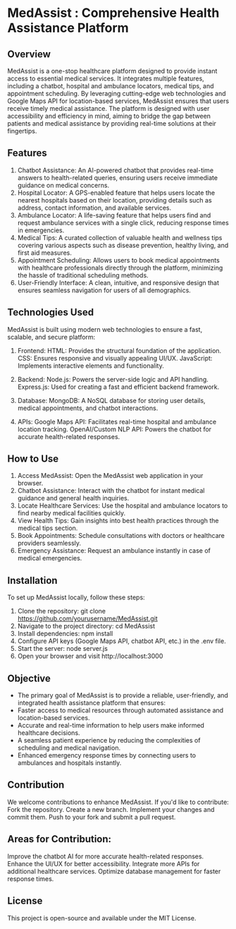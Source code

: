 # MedAssist : Comprehensive Health Assistance Platform



## Overview 

MedAssist is a one-stop healthcare platform designed to provide instant access to essential medical services. It integrates multiple features, including a chatbot, hospital and ambulance locators, medical tips, and appointment scheduling. By leveraging cutting-edge web technologies and Google Maps API for location-based services, MedAssist ensures that users receive timely medical assistance.
The platform is designed with user accessibility and efficiency in mind, aiming to bridge the gap between patients and medical assistance by providing real-time solutions at their fingertips.


## Features

1. Chatbot Assistance: An AI-powered chatbot that provides real-time answers to health-related queries, ensuring users receive immediate guidance on medical concerns.
2. Hospital Locator: A GPS-enabled feature that helps users locate the nearest hospitals based on their location, providing details such as address, contact information, and available services.
3. Ambulance Locator: A life-saving feature that helps users find and request ambulance services with a single click, reducing response times in emergencies.
4. Medical Tips: A curated collection of valuable health and wellness tips covering various aspects such as disease prevention, healthy living, and first aid measures.
5. Appointment Scheduling: Allows users to book medical appointments with healthcare professionals directly through the platform, minimizing the hassle of traditional scheduling methods.
6. User-Friendly Interface: A clean, intuitive, and responsive design that ensures seamless navigation for users of all demographics.


## Technologies Used

MedAssist is built using modern web technologies to ensure a fast, scalable, and secure platform:
1. Frontend:
  HTML: Provides the structural foundation of the application.
  CSS: Ensures responsive and visually appealing UI/UX.
  JavaScript: Implements interactive elements and functionality.

2. Backend:
  Node.js: Powers the server-side logic and API handling.
  Express.js: Used for creating a fast and efficient backend framework.

3. Database:
  MongoDB: A NoSQL database for storing user details, medical appointments, and chatbot interactions.

4. APIs:
  Google Maps API: Facilitates real-time hospital and ambulance location tracking.
  OpenAI/Custom NLP API: Powers the chatbot for accurate health-related responses.


## How to Use

1. Access MedAssist: Open the MedAssist web application in your browser.
2. Chatbot Assistance: Interact with the chatbot for instant medical guidance and general health inquiries.
3. Locate Healthcare Services: Use the hospital and ambulance locators to find nearby medical facilities quickly.
4. View Health Tips: Gain insights into best health practices through the medical tips section.
5. Book Appointments: Schedule consultations with doctors or healthcare providers seamlessly.
6. Emergency Assistance: Request an ambulance instantly in case of medical emergencies.


## Installation

To set up MedAssist locally, follow these steps:
1. Clone the repository: git clone https://github.com/yourusername/MedAssist.git
2. Navigate to the project directory: cd MedAssist
3. Install dependencies: npm install
4. Configure API keys (Google Maps API, chatbot API, etc.) in the .env file.
5. Start the server: node server.js
6. Open your browser and visit http://localhost:3000


## Objective

- The primary goal of MedAssist is to provide a reliable, user-friendly, and integrated health assistance platform that ensures:
- Faster access to medical resources through automated assistance and location-based services.
- Accurate and real-time information to help users make informed healthcare decisions.
- A seamless patient experience by reducing the complexities of scheduling and medical navigation.
- Enhanced emergency response times by connecting users to ambulances and hospitals instantly.



## Contribution

We welcome contributions to enhance MedAssist. If you'd like to contribute:
  Fork the repository.
  Create a new branch.
  Implement your changes and commit them.
  Push to your fork and submit a pull request.


## Areas for Contribution:

Improve the chatbot AI for more accurate health-related responses.
Enhance the UI/UX for better accessibility.
Integrate more APIs for additional healthcare services.
Optimize database management for faster response times.


## License

This project is open-source and available under the MIT License.
